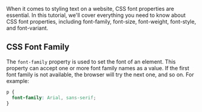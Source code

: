 
When it comes to styling text on a website, CSS font properties are essential. In this tutorial, we'll cover everything you need to know about CSS font properties, including font-family, font-size, font-weight, font-style, and font-variant.

## CSS Font Family

The `font-family` property is used to set the font of an element. This property can accept one or more font family names as a value. If the first font family is not available, the browser will try the next one, and so on. For example:

```css
p {
  font-family: Arial, sans-serif;
}
